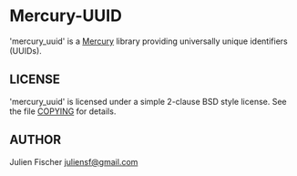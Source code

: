 # Mercury-UUID

'mercury_uuid' is a [Mercury](http:/www.mercurylang.org) library providing
universally unique identifiers (UUIDs).

## LICENSE

'mercury_uuid' is licensed under a simple 2-clause BSD style license.  See the
file [COPYING](COPYING) for details.

## AUTHOR

Julien Fischer <juliensf@gmail.com>

